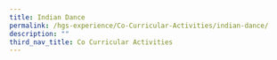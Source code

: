 ```yaml
---
title: Indian Dance
permalink: /hgs-experience/Co-Curricular-Activities/indian-dance/
description: ""
third_nav_title: Co Curricular Activities
---
```


